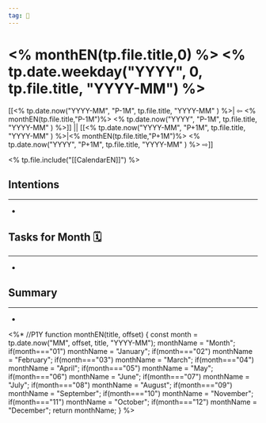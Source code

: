 ```yaml
---
tag: 🔧
---
```

# <% monthEN(tp.file.title,0) %> <% tp.date.weekday("YYYY", 0, tp.file.title, "YYYY-MM") %>
[[<% tp.date.now("YYYY-MM", "P-1M", tp.file.title, "YYYY-MM" ) %>| ⇦ <% monthEN(tp.file.title,"P-1M")%> <% tp.date.now("YYYY", "P-1M", tp.file.title, "YYYY-MM" ) %>]] || [[<% tp.date.now("YYYY-MM", "P+1M", tp.file.title, "YYYY-MM" ) %>|<% monthEN(tp.file.title,"P+1M")%> <% tp.date.now("YYYY", "P+1M", tp.file.title, "YYYY-MM" ) %> ⇨]] 

<% tp.file.include("[[CalendarEN]]") %>
## Intentions
---
- 

## Tasks for Month 🗓️
---
- 

## Summary
---
- 


<%*
//P1Y
function monthEN(title, offset) {
	const month = tp.date.now("MM", offset, title, "YYYY-MM");
	monthName = "Month";
	if(month==="01") monthName = "January";
	if(month==="02") monthName = "February";
	if(month==="03") monthName = "March";
	if(month==="04") monthName = "April";
	if(month==="05") monthName = "May";
	if(month==="06") monthName = "June";
	if(month==="07") monthName = "July";
	if(month==="08") monthName = "August";
	if(month==="09") monthName = "September";
	if(month==="10") monthName = "November";
	if(month==="11") monthName = "October";
	if(month==="12") monthName = "December";
	return monthName;
}
%>